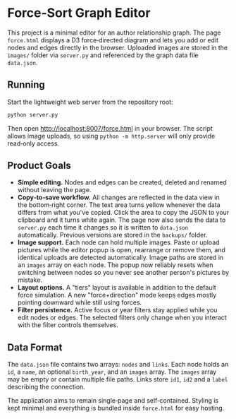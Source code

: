 # Force-Sort Graph Editor

This project is a minimal editor for an author relationship graph.  The page
`force.html` displays a D3 force‑directed diagram and lets you add or edit
nodes and edges directly in the browser.  Uploaded images are stored in the
`images/` folder via `server.py` and referenced by the graph data file
`data.json`.

## Running

Start the lightweight web server from the repository root:

```bash
python server.py
```

Then open [http://localhost:8007/force.html](http://localhost:8007/force.html)
 in your browser.  The script allows image uploads, so using `python -m
http.server` will only provide read‑only access.

## Product Goals

* **Simple editing.**  Nodes and edges can be created, deleted and renamed
  without leaving the page.
* **Copy‑to‑save workflow.**  All changes are reflected in the data view in the
  bottom‑right corner.  The text area turns yellow whenever the data differs
  from what you've copied.  Click the area to copy the JSON to your clipboard
  and it turns white again.  The page now also sends the data to
  `server.py` each time it changes so it is written to `data.json`
  automatically.  Previous versions are stored in the `backups/` folder.
* **Image support.**  Each node can hold multiple images.  Paste or upload
  pictures while the editor popup is open, rearrange or remove them, and
  identical uploads are detected automatically. Image paths are stored in an
  `images` array on each node.
The popup now reliably resets when switching between nodes so you never
  see another person's pictures by mistake.
* **Layout options.**  A "tiers" layout is available in addition to the default
  force simulation. A new "force+direction" mode keeps edges mostly pointing
  downward while still using forces.
* **Filter persistence.**  Active focus or year filters stay applied while you
  edit nodes or edges. The selected filters only change when you interact with
  the filter controls themselves.

## Data Format

The `data.json` file contains two arrays: `nodes` and `links`. Each node holds
an `id`, a `name`, an optional `birth_year`, and an `images` array. The
`images` array may be empty or contain multiple file paths. Links store `id1`,
`id2` and a `label` describing the connection.


The application aims to remain single‑page and self‑contained.  Styling is kept
minimal and everything is bundled inside `force.html` for easy hosting.

